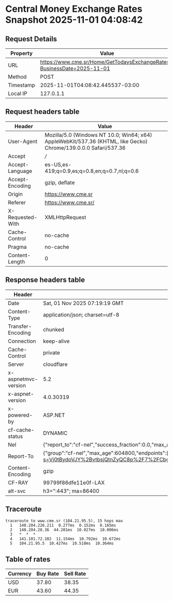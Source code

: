 # Central Money Exchange Rates Snapshot 2025-11-01 04:08:42
## Request Details

| Property | Value |
|----------|-------|
| URL | https://www.cme.sr/Home/GetTodaysExchangeRates/?BusinessDate=2025-11-01 |
| Method | POST |
| Timestamp | 2025-11-01T04:08:42.445537-03:00 |
| Local IP | 127.0.1.1 |
    
## Request headers table

| Header | Value |
|--------|-------|
| User-Agent | Mozilla/5.0 (Windows NT 10.0; Win64; x64) AppleWebKit/537.36 (KHTML, like Gecko) Chrome/139.0.0.0 Safari/537.36 |
| Accept | */* |
| Accept-Language | es-US,es-419;q=0.9,es;q=0.8,en;q=0.7,nl;q=0.6 |
| Accept-Encoding | gzip, deflate |
| Origin | https://www.cme.sr |
| Referer | https://www.cme.sr/ |
| X-Requested-With | XMLHttpRequest |
| Cache-Control | no-cache |
| Pragma | no-cache |
| Content-Length | 0 |

    
## Response headers table
| Header | Value |
|--------|-------|
| Date | Sat, 01 Nov 2025 07:19:19 GMT |
| Content-Type | application/json; charset=utf-8 |
| Transfer-Encoding | chunked |
| Connection | keep-alive |
| Cache-Control | private |
| Server | cloudflare |
| x-aspnetmvc-version | 5.2 |
| x-aspnet-version | 4.0.30319 |
| x-powered-by | ASP.NET |
| cf-cache-status | DYNAMIC |
| Nel | {"report_to":"cf-nel","success_fraction":0.0,"max_age":604800} |
| Report-To | {"group":"cf-nel","max_age":604800,"endpoints":[{"url":"https://a.nel.cloudflare.com/report/v4?s=Vj0tBydoVJY%2BvtbsjQtnZyQC8p%2F7%2FCbgjm9xGfZHJ1aYJjXflXhWhg0Al%2BmFK3SY6MtLJiEHwubyUrR6J514n%2BNbbNpfqwJyNZk%3D"}]} |
| Content-Encoding | gzip |
| CF-RAY | 99799f86dfe11e0f-LAX |
| alt-svc | h3=":443"; ma=86400 |

## Traceroute 

```
traceroute to www.cme.sr (104.21.95.5), 15 hops max
  1   140.204.226.211  0.277ms  0.152ms  0.165ms 
  2   140.204.28.36  44.201ms  10.027ms  10.006ms 
  3   *  *  * 
  4   141.101.72.102  11.154ms  10.702ms  10.672ms 
  5   104.21.95.5  10.427ms  10.510ms  10.364ms 

```


## Table of rates

| Currency | Buy Rate | Sell Rate |
|----------|----------|-----------|
| USD | 37.80 | 38.35 |
| EUR | 43.60 | 44.35 |

